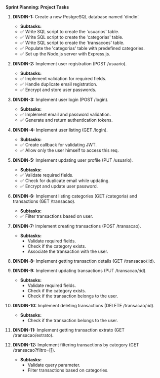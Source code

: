 **Sprint Planning: Project Tasks**

01. **DINDIN-1:** Create a new PostgreSQL database named 'dindin'.
    - **Subtasks:** 
     - ✅ Write SQL script to create the 'usuarios' table.
     - ✅ Write SQL script to create the 'categorias' table.
     - ✅ Write SQL script to create the 'transacoes' table.
     - ✅ Populate the 'categorias' table with predefined categories.
     - ✅ Set up the Node.js server with Express.js.

02. **DINDIN-2:** Implement user registration (POST /usuario).
    - **Subtasks:** 
     - ✅ Implement validation for required fields.
     - ✅ Handle duplicate email registration.
     - ✅ Encrypt and store user passwords.

03. **DINDIN-3:** Implement user login (POST /login).
    - **Subtasks:** 
     - ✅ Implement email and password validation.
     - ✅ Generate and return authentication tokens. 

04. **DINDIN-4:** Implement user listing (GET /login).
    - **Subtasks:** 
     - ✅ Create callback for validating JWT.
     - ✅ Allow only the user himself to access this req.

05. **DINDIN-5:** Implement updating user profile (PUT /usuario). 
    - **Subtasks:** 
     - ✅ Validate required fields.
     - ✅ Check for duplicate email while updating.
     - ✅ Encrypt and update user password.

06. **DINDIN-6:** Implement listing categories (GET /categoria) and transactions (GET /transacao).
    - **Subtasks:** 
     - ✅ Filter transactions based on user.

07. **DINDIN-7:** Implement creating transactions (POST /transacao).
    - **Subtasks:** 
      - Validate required fields.
      - Check if the category exists.
      - Associate the transaction with the user.

08. **DINDIN-8:** Implement getting transaction details (GET /transacao/:id).

09. **DINDIN-9:** Implement updating transactions (PUT /transacao/:id).
    - **Subtasks:** 
      - Validate required fields.
      - Check if the category exists.
      - Check if the transaction belongs to the user.

10. **DINDIN-10:** Implement deleting transactions (DELETE /transacao/:id).
    - **Subtasks:** 
      - Check if the transaction belongs to the user.

11. **DINDIN-11:** Implement getting transaction extrato (GET /transacao/extrato).

12. **DINDIN-12:** Implement filtering transactions by category (GET /transacao?filtro=[]).
    - **Subtasks:** 
      - Validate query parameter.
      - Filter transactions based on categories.

